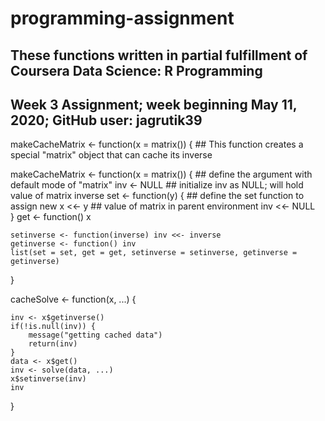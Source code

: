 # programming-assignment
## These functions written in partial fulfillment of Coursera Data Science: R Programming 
## Week 3 Assignment; week beginning May 11, 2020; GitHub user: jagrutik39


makeCacheMatrix <- function(x = matrix()) 
{
						## This function creates a special "matrix" object that can cache its inverse

makeCacheMatrix <- function(x = matrix()) {		 ## define the argument with default mode of "matrix"
    inv <- NULL                          			   ## initialize inv as NULL; will hold value of matrix inverse 
    set <- function(y) {                  			  ## define the set function to assign new 
        x <<- y                           				  ## value of matrix in parent environment
        inv <<- NULL                      
    }
    get <- function() x                    

    setinverse <- function(inverse) inv <<- inverse  
    getinverse <- function() inv                     
    list(set = set, get = get, setinverse = setinverse, getinverse = getinverse)   
                                                                                
}


cacheSolve <- function(x, ...) {
       
    inv <- x$getinverse()
    if(!is.null(inv)) {
        message("getting cached data")
        return(inv)
    }
    data <- x$get()
    inv <- solve(data, ...)
    x$setinverse(inv)
    inv
}
